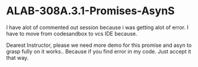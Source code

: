 # ALAB-308A.3.1-Promises-AsynS


I have alot of commented out session because i was getting alot of error. I have to move from codesandbox to vcs IDE because.

Dearest Instructor, 
please we need more demo for this promise and asyn to grasp fully on it works.. Because if you find error in my code. Just accept it that way.  
